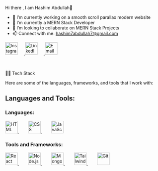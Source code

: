  Hi there , I am Hashim Abdullah👋

- 🔭 I’m currently working on a smooth scroll parallax modern website
- 🌱 I’m currently a MERN Stack Developer
- 👯 I’m looking to collaborate on MERN Stack Projects
- 📫 Connect with me: hashim7abdullah7@gmail.com

<a href="https://instagram.com/ha5hiim" target="_blank">
  <img src="https://img.icons8.com/fluency/48/000000/instagram-new.png" alt="Instagram" style="width:40px; height:40px; gap:20px; margin-right:20px;"/>
</a>
<a href="https://linkedin.com/in/hashim-abdullah-1a0b3a30b" target="_blank">
  <img src="https://img.icons8.com/fluency/48/000000/linkedin.png" alt="LinkedIn" style="width:40px; height:40px; gap:20px; margin-right:20px;"/>
</a>
<a href="mailto:hashim7abdullah7@gmail.com">
  <img src="https://img.icons8.com/color/48/000000/gmail-new.png" alt="Email" style="width:40px; height:40px;"/>
</a>

<br>
<br>
<br>

 👨‍💻 Tech Stack

Here are some of the languages, frameworks, and tools that I work with:

 ## Languages and Tools:

### Languages:

<a href="https://developer.mozilla.org/en-US/docs/Web/HTML" target="_blank" style="margin-right: 30px;">
  <img src="https://img.icons8.com/color/48/000000/html-5.png" alt="HTML" width="40" height="40"/>
</a>
<a href="https://developer.mozilla.org/en-US/docs/Web/CSS" target="_blank" style="margin-right: 30px;">
  <img src="https://img.icons8.com/color/48/000000/css3.png" alt="CSS" width="40" height="40"/>
</a>
<a href="https://developer.mozilla.org/en-US/docs/Web/JavaScript" target="_blank" style="margin-right: 30px;">
  <img src="https://img.icons8.com/color/48/000000/javascript.png" alt="JavaScript" width="40" height="40"/>
</a>

### Tools and Frameworks:
<a href="https://reactjs.org/" target="_blank" style="margin-right: 30px; gap:20px;">
  <img src="https://img.icons8.com/officel/40/000000/react.png" alt="React" width="40" height="40"/>
</a>
<a href="https://nodejs.org/" target="_blank" style="margin-right: 30px; gap:20px;">
  <img src="https://img.icons8.com/color/48/000000/nodejs.png" alt="Node.js" width="40" height="40"/>
</a>
<a href="https://www.mongodb.com/" target="_blank" style="margin-right: 30px; gap:20px;">
  <img src="https://img.icons8.com/color/48/000000/mongodb.png" alt="MongoDB" width="40" height="40"/>
</a>
<a href="https://tailwindcss.com/" target="_blank" style="margin-right: 30px; gap:20px;">
  <img src="https://img.icons8.com/color/48/000000/tailwindcss.png" alt="Tailwind" width="40" height="40"/>
</a>
<a href="https://git-scm.com/" target="_blank" style="gap:20px;">
  <img src="https://img.icons8.com/color/48/000000/git.png" alt="Git" width="40" height="40"/>
</a>


 

